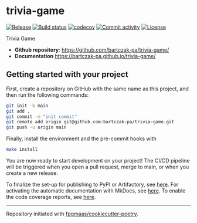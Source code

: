 # trivia-game

[![Release](https://img.shields.io/github/v/release/bartczak-pa/trivia-game)](https://img.shields.io/github/v/release/bartczak-pa/trivia-game)
[![Build status](https://img.shields.io/github/actions/workflow/status/bartczak-pa/trivia-game/main.yml?branch=main)](https://github.com/bartczak-pa/trivia-game/actions/workflows/main.yml?query=branch%3Amain)
[![codecov](https://codecov.io/gh/bartczak-pa/trivia-game/branch/main/graph/badge.svg)](https://codecov.io/gh/bartczak-pa/trivia-game)
[![Commit activity](https://img.shields.io/github/commit-activity/m/bartczak-pa/trivia-game)](https://img.shields.io/github/commit-activity/m/bartczak-pa/trivia-game)
[![License](https://img.shields.io/github/license/bartczak-pa/trivia-game)](https://img.shields.io/github/license/bartczak-pa/trivia-game)

Trivia Game

- **Github repository**: <https://github.com/bartczak-pa/trivia-game/>
- **Documentation** <https://bartczak-pa.github.io/trivia-game/>

## Getting started with your project

First, create a repository on GitHub with the same name as this project, and then run the following commands:

```bash
git init -b main
git add .
git commit -m "init commit"
git remote add origin git@github.com:bartczak-pa/trivia-game.git
git push -u origin main
```

Finally, install the environment and the pre-commit hooks with

```bash
make install
```

You are now ready to start development on your project!
The CI/CD pipeline will be triggered when you open a pull request, merge to main, or when you create a new release.

To finalize the set-up for publishing to PyPI or Artifactory, see [here](https://fpgmaas.github.io/cookiecutter-poetry/features/publishing/#set-up-for-pypi).
For activating the automatic documentation with MkDocs, see [here](https://fpgmaas.github.io/cookiecutter-poetry/features/mkdocs/#enabling-the-documentation-on-github).
To enable the code coverage reports, see [here](https://fpgmaas.github.io/cookiecutter-poetry/features/codecov/).

---

Repository initiated with [fpgmaas/cookiecutter-poetry](https://github.com/fpgmaas/cookiecutter-poetry).
